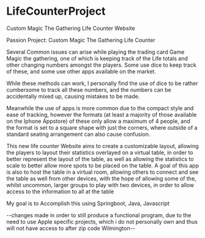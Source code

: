 # LifeCounterProject
Custom Magic The Gathering Life Counter Website

Passion Project: Custom Magic The Gathering Life Counter


Several Common issues can arise while playing the trading card Game Magic the gathering, one of which is keeping track of the Life totals and other changing numbers amongst the players. Some use dice to keep track of these, and some use other apps available on the market.

While these methods can work, I personally find the use of dice to be rather cumbersome to track all these numbers, and the numbers can be accidentally mixed up, causing mistakes to be made.

Meanwhile the use of apps is more common due to the compact style and ease of tracking, however the formats (at least a majority of those available on the Iphone Appstore) of these only allow a maximum of 4 people, and the format is set to a square shape with just the corners, where outside of a standard seating arrangement can also cause confusion.

This new life counter Website aims to create a customizable layout, allowing the players to layout their statistics overlayed on a virtual table, in order to better represent the layout of the table, as well as allowing the statistics to scale to better allow more spots to be placed on the table. A goal of this app is also to host the table in a virtual room, allowing others to connect and see the table as well from other devices, with the hope of allowing some of the, whilst uncommon, larger groups to play with two devices, in order to allow access to the information to all at the table

My goal is to Accomplish this using Springboot, Java, Javascript

--changes made in order to still produce a functional program, due to the need to use Apple specific projects, which i do not personally own and thus will not have access to after zip code Wilmington--
